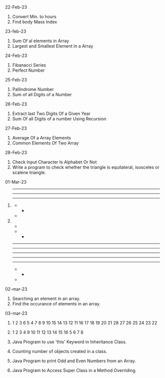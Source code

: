 22-Feb-23
1. Convert Min. to hours
2. Find body Mass Index

23-feb-23
1. Sum Of al elements in Array
2. Largest and Smallest Element in a Array

24-Feb-23
1. Fibanacci Series
2. Perfect Number

25-Feb-23
1. Pallindrome Number
2. Sum of all Digits of a Number

26-Feb-23
1. Extract last Two Digits Of a Given Year
2. Sum Of all Digits of a number Using Recursion

27-Feb-23
1. Average Of a Array Elements
2. Common Elements Of Two Array

28-Feb-23
1. Check Input Character Is Alphabet Or Not
2. Write a program to check whether the triangle is equilateral, isosceles or scalene triangle.

01-Mar-23
1.   * * * * * 
     * * * * 
     * * * 
     * * 
     *

2.   * 
     * * 
     * * * 
     * * * * 
     * * * * * 
     * * * * 
     * * * 
     * * 
     *

02-mar-23
1. Searching an element in an array.
2. Find the occurance of elements in an array.

03-mar-23
1.   1 
     2 3 
     6 5 4 
     7 8 9 10 
     15 14 13 12 11 
     16 17 18 19 20 21 
     28 27 26 25 24 23 22 

2.   1 2 3 4 
     9 10 11 12 
     13 14 15 16 
     5 6 7 8 


1. Java Program to use 'this' Keyword in Inheritance Class.
2. Counting number of objects created in a class.

1. Java Program to print Odd and Even Numbers from an Array.
2. Java Program to Access Super Class in a Method Overriding.